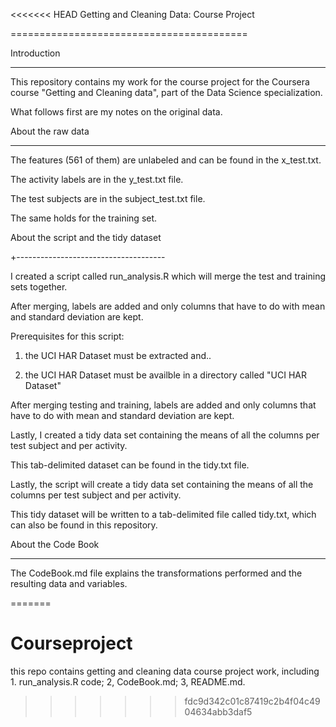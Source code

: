 <<<<<<< HEAD
Getting and Cleaning Data: Course Project

=========================================

Introduction

------------

This repository contains my work for the course project for the Coursera course "Getting and Cleaning data", part of the Data Science specialization.

What follows first are my notes on the original data.



About the raw data

------------------



The features (561 of them) are unlabeled and can be found in the x_test.txt.

The activity labels are in the y_test.txt file.

The test subjects are in the subject_test.txt file.

The same holds for the training set.

About the script and the tidy dataset

+-------------------------------------

I created a script called run_analysis.R which will merge the test and training sets together.

After merging, labels are added and only columns that have to do with mean and standard deviation are kept.

Prerequisites for this script:



1. the UCI HAR Dataset must be extracted and..

2. the UCI HAR Dataset must be availble in a directory called "UCI HAR Dataset"



After merging testing and training, labels are added and only columns that have to do with mean and standard deviation are kept.

Lastly, I created a tidy data set containing the means of all the columns per test subject and per activity.

This tab-delimited dataset can be found in the tidy.txt file.

Lastly, the script will create a tidy data set containing the means of all the columns per test subject and per activity.

This tidy dataset will be written to a tab-delimited file called tidy.txt, which can also be found in this repository.

About the Code Book

-------------------

The CodeBook.md file explains the transformations performed and the resulting data and variables.



=======
# Courseproject
this repo contains getting and cleaning data course project work, including 1. run_analysis.R code; 2, CodeBook.md; 3, README.md.
>>>>>>> fdc9d342c01c87419c2b4f04c4904634abb3daf5
